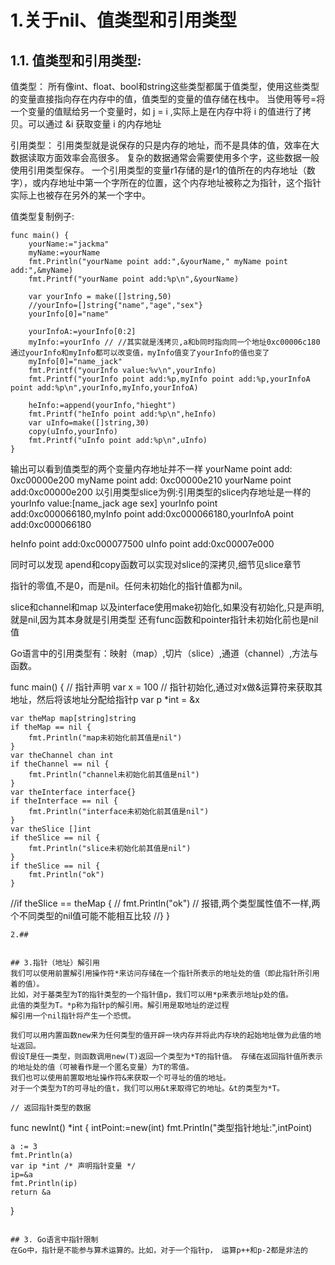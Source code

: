 
# 1.关于nil、值类型和引用类型

## 1.1. 值类型和引用类型:
值类型：
所有像int、float、bool和string这些类型都属于值类型，使用这些类型的变量直接指向存在内存中的值，值类型的变量的值存储在栈中。
当使用等号=将一个变量的值赋给另一个变量时，如 j = i ,实际上是在内存中将 i 的值进行了拷贝。可以通过 &i 获取变量 i 的内存地址

引用类型：
引用类型就是说保存的只是内存的地址，而不是具体的值，效率在大数据读取方面效率会高很多。
复杂的数据通常会需要使用多个字，这些数据一般使用引用类型保存。
一个引用类型的变量r1存储的是r1的值所在的内存地址（数字），或内存地址中第一个字所在的位置，这个内存地址被称之为指针，这个指针实际上也被存在另外的某一个字中。

值类型复制例子:
```
func main() {
    yourName:="jackma"
    myName:=yourName
    fmt.Println("yourName point add:",&yourName," myName point add:",&myName)
    fmt.Printf("yourName point add:%p\n",&yourName)

    var yourInfo = make([]string,50)
    //yourInfo=[]string{"name","age","sex"}
    yourInfo[0]="name"

    yourInfoA:=yourInfo[0:2]
    myInfo:=yourInfo // //其实就是浅拷贝,a和b同时指向同一个地址0xc00006c180 通过yourInfo和myInfo都可以改变值，myInfo值变了yourInfo的值也变了
    myInfo[0]="name_jack"
    fmt.Printf("yourInfo value:%v\n",yourInfo)
    fmt.Printf("yourInfo point add:%p,myInfo point add:%p,yourInfoA point add:%p\n",yourInfo,myInfo,yourInfoA)

    heInfo:=append(yourInfo,"hieght")
    fmt.Printf("heInfo point add:%p\n",heInfo)
    var uInfo=make([]string,30)
    copy(uInfo,yourInfo)
    fmt.Printf("uInfo point add:%p\n",uInfo)
}
```
输出可以看到值类型的两个变量内存地址并不一样
yourName point add: 0xc00000e200  myName point add: 0xc00000e210
yourName point add:0xc00000e200
以引用类型slice为例:引用类型的slice内存地址是一样的
yourInfo value:[name_jack age sex]
yourInfo point add:0xc000066180,myInfo point add:0xc000066180,yourInfoA point add:0xc000066180

heInfo point add:0xc000077500
uInfo point add:0xc00007e000

同时可以发现
apend和copy函数可以实现对slice的深拷贝,细节见slice章节


指针的零值,不是0，而是nil。任何未初始化的指针值都为nil。

slice和channel和map 以及interface使用make初始化,如果没有初始化,只是声明,就是nil,因为其本身就是引用类型
还有func函数和pointer指针未初始化前也是nil值

Go语言中的引用类型有：映射（map）,切片（slice）,通道（channel）,方法与函数。

func main() {
    // 指针声明
    var x = 100
    // 指针初始化,通过对x做&运算符来获取其地址，然后将该地址分配给指针p
    var p *int = &x

	var theMap map[string]string
    if theMap == nil {
        fmt.Println("map未初始化前其值是nil")
    }
    var theChannel chan int
    if theChannel == nil {
        fmt.Println("channel未初始化前其值是nil")
    }
    var theInterface interface{}
    if theInterface == nil {
        fmt.Println("interface未初始化前其值是nil")
    }
    var theSlice []int
    if theSlice == nil {
        fmt.Println("slice未初始化前其值是nil")
    }
    if theSlice == nil {
        fmt.Println("ok")
    }
//if theSlice == theMap {
//	fmt.Println("ok") // 报错,两个类型属性值不一样,两个不同类型的nil值可能不能相互比较
//}
}
```
2.##


## 3.指针（地址）解引用
我们可以使用前置解引用操作符*来访问存储在一个指针所表示的地址处的值（即此指针所引用着的值）。
比如，对于基类型为T的指针类型的一个指针值p，我们可以用*p来表示地址p处的值。
此值的类型为T。*p称为指针p的解引用。解引用是取地址的逆过程
解引用一个nil指针将产生一个恐慌。

我们可以用内置函数new来为任何类型的值开辟一块内存并将此内存块的起始地址做为此值的地址返回。
假设T是任一类型，则函数调用new(T)返回一个类型为*T的指针值。 存储在返回指针值所表示的地址处的值（可被看作是一个匿名变量）为T的零值。
我们也可以使用前置取地址操作符&来获取一个可寻址的值的地址。
对于一个类型为T的可寻址的值t，我们可以用&t来取得它的地址。&t的类型为*T。

// 返回指针类型的数据

```
func newInt() *int {
    intPoint:=new(int)
	fmt.Println("类型指针地址:",intPoint)

	a := 3
	fmt.Println(a)
	var ip *int /* 声明指针变量 */
	ip=&a
	fmt.Println(ip)
	return &a
}

```

## 3. Go语言中指针限制
在Go中，指针是不能参与算术运算的。比如，对于一个指针p， 运算p++和p-2都是非法的

